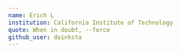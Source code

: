 ```yaml
---
name: Erich L
institution: California Institute of Technology
quote: When in doubt, --force
github_user: doinksta
---
```

